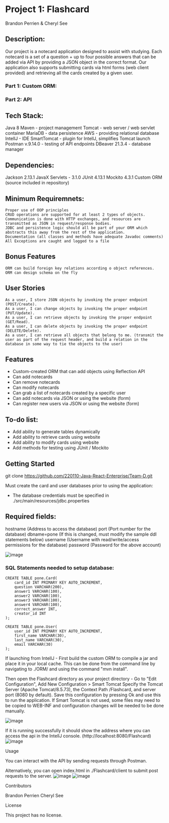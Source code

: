 # Project 1: Flashcard
Brandon Perrien &amp; Cheryl See

## Description:
Our project is a notecard application designed to assist with studying.  Each notecard is a set of a question + up to four possible answers that can be added via API
by providing a JSON object in the correct format.  Our application also supports submitting cards via html forms (web client provided) and retrieving all the cards
created by a given user.

### Part 1: Custom ORM:

### Part 2: API

## Tech Stack:
Java 8
Maven - project management
Tomcat - web server / web servlet container
MariaDB - data persistence
AWS - providing relational database
IntellJ - IDE
SmartTomcat - plugin for IntellJ, simplifies Tomcat launch
Postman v.9.14.0 - testing of API endpoints
DBeaver 21.3.4 - database manager

## Dependencies:
Jackson 2.13.1
JavaX Servlets - 3.1.0
JUnit 4.13.1
Mockito 4.3.1
Custom ORM (source included in repository)


## Minimum Requiremnets:

    Proper use of OOP principles
    CRUD operations are supported for at least 2 types of objects.
    Communication is done with HTTP exchanges, and resources are transmitted as JSON in request/response bodies.
    JDBC and persistence logic should all be part of your ORM which abstracts this away from the rest of the application.
    Documentation (all classes and methods have adequate Javadoc comments)
    All Exceptions are caught and logged to a file

## Bonus Features

    ORM can build foreign key relations according o object references.
    ORM can design schema on the fly

## User Stories

    As a user, I store JSON objects by invoking the proper endpoint (POST/Create).
    As a user, I can change objects by invoking the proper endpoint (PUT/Update).
    As a user, I can retrieve objects by invoking the proper endpoint (GET/Read).
    As a user, I can delete objects by invoking the proper endpoint (DELETE/Delete).
    As a user, I can retrieve all objects that belong to me. (transmit the user as part of the request header, and build a relation in the database in some way to tie the objects to the user)
    
## Features
- Custom-created ORM that can add objects using Reflection API
- Can add notecards
- Can remove notecards
- Can modify notecards
- Can grab a list of notecards created by a specific user
- Can add notecards via JSON or using the website (form)
- Can register new users via JSON or using the website (form)

## To-do list:
- Add ability to generate tables dynamically
- Add ability to retrieve cards using website
- Add ability to modify cards using website
- Add methods for testing using JUnit / Mockito


## Getting Started
git clone https://github.com/220110-Java-React-Enterprise/Team-D.git

Must create the card and user databases prior to using the application:
- The database credentials must be specified in ./src/main/resources/jdbc.properties


## Required fields:
hostname (Address to access the database)
port (Port number for the database)
dbname=pone (If this is changed, must modify the sample ddl statements below)
username (Username with read/write/access permissions for the database)
password (Password for the above account)

![image](https://user-images.githubusercontent.com/97481827/155006508-439107c1-95fc-46e0-9337-a3e86ca9bcd9.png)


### SQL Statements needed to setup database: 
```
CREATE TABLE pone.Card(
	card_id INT PRIMARY KEY AUTO_INCREMENT,
	question VARCHAR(200),
	answer1 VARCHAR(100),
	answer2 VARCHAR(100),
	answer3 VARCHAR(100),
	answer4 VARCHAR(100),
	correct_answer INT,
	creator_id INT
);
```
```
CREATE TABLE pone.User(
	user_id INT PRIMARY KEY AUTO_INCREMENT,
	first_name VARCHAR(30),
	last_name VARCHAR(30),
	email VARCHAR(30)
);
```

If launching from IntellJ -
First build the custom ORM to compile a jar and place it in your local cache.  This can be done from the command line by navigating to ./ORM/ and using the command "mvn install".

Then open the Flashcard directory as your project directory - Go to "Edit Configuration", Add New Configuration > Smart Tomcat
Specify the Tomcat Server (Apache Tomcat/8.5.73), the Context Path /Flashcard, and server port (8080 by default).  Save this configuration by pressing Ok and use this to run the application.  If Smart Tomcat is not used, some files may need to be copied to WEB-INF and configuration changes will be needed to be done manually.

![image](https://user-images.githubusercontent.com/97481827/155006552-73645fe2-2610-46c6-9da5-eece868f12e6.png)


If it is running successfully it should show the address where you can access the api in the IntellJ console.  (http://localhost:8080/Flashcard)
![image](https://user-images.githubusercontent.com/97481827/155006612-ffb6b14a-709b-42f7-bbd2-557b85b553f5.png)



Usage

You can interact with the API by sending requests through Postman.

Alternatively, you can open index.html in ./Flashcard/client to submit post requests to the server.
![image](https://user-images.githubusercontent.com/97481827/155006831-498f8966-7eae-452d-8bd5-4add0b6ce5ef.png)
![image](https://user-images.githubusercontent.com/97481827/155006907-c6fbed95-3638-4115-a408-fc2ae876bec3.png)



Contributors

Brandon Perrien
Cheryl See


License

This project has no license.






